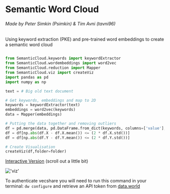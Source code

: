 # Semantic Word Cloud

###### Made by Peter Simkin (Psimkin) & Tim Avni (tavni96)

Using keyword extraction (PKE) and pre-trained word embeddings to create a semantic word cloud

```python

from SemanticCloud.keywords import keywordExtractor
from SemanticCloud.wordembeddings import word2vec
from SemanticCloud.reduction import Mapper
from SemanticCloud.viz import createViz
import pandas as pd
import numpy as np

text = # Big old text document

# Get keywords, embeddings and map to 2D
keywords = keywordExtractor(text)
embeddings = word2vec(keywords)
data = Mapper(embeddings)

# Putting the data together and removing outliers
df = pd.merge(data, pd.DataFrame.from_dict(keywords, columns=['value'], orient='index'), left_index=True, right_index=True)
df = df[np.abs(df.X - df.X.mean()) <= (2 * df.X.std())]
df = df[np.abs(df.Y - df.Y.mean()) <= (2 * df.Y.std())]

# Create Visualisation
createViz(df,folder=folder)


```

[Interactive Version](http://bl.ocks.org/tavni96/raw/68d6ee63385d1a5a22a595efb3440378/6530e477ce5a979db1e32435b7ead1ffb5d66401/) (scroll out a little bit)


!['viz'](https://i.imgur.com/nr2pgc3.png)


To authenticate vecshare you will need to run this command in your terminal:
``` dw configure ``` and retrieve an API token from [data.world](https://data.world/)